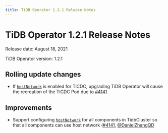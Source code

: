 ```yaml
---
title: TiDB Operator 1.2.1 Release Notes
---
```


# TiDB Operator 1.2.1 Release Notes

Release date: August 18, 2021

TiDB Operator version: 1.2.1

## Rolling update changes

- If [`hostNetwork`](/configure-a-tidb-cluster.md#hostnetwork) is enabled for TiCDC, upgrading TiDB Operator will cause the recreation of the TiCDC Pod due to [#4141](https://github.com/pingcap/tidb-operator/pull/4141)

## Improvements

- Support configuring [`hostNetwork`](/configure-a-tidb-cluster.md#hostnetwork) for all components in TidbCluster so that all components can use host network ([#4141](https://github.com/pingcap/tidb-operator/pull/4141), [@DanielZhangQD](https://github.com/DanielZhangQD)
